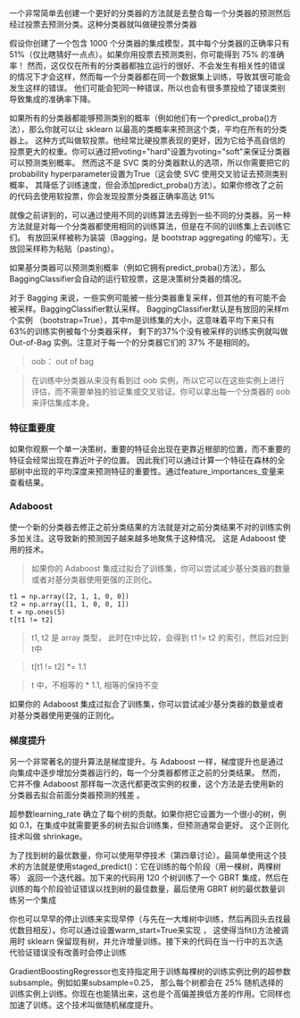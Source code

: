 一个非常简单去创建一个更好的分类器的方法就是去整合每一个分类器的预测然后经过投票去预测分类。这种分类器就叫做硬投票分类器

假设你创建了一个包含 1000 个分类器的集成模型，其中每个分类器的正确率只有 51%（仅比瞎猜好一点点）。如果你用投票去预测类别，你可能得到 75% 的准确率！
然而，这仅仅在所有的分类器都独立运行的很好、不会发生有相关性的错误的情况下才会这样，然而每一个分类器都在同一个数据集上训练，导致其很可能会发生这样的错误。
他们可能会犯同一种错误，所以也会有很多票投给了错误类别导致集成的准确率下降。

如果所有的分类器都能够预测类别的概率（例如他们有一个predict_proba()方法），那么你就可以让 sklearn 以最高的类概率来预测这个类，平均在所有的分类器上。
这种方式叫做软投票。他经常比硬投票表现的更好，因为它给予高自信的投票更大的权重。你可以通过把voting="hard"设置为voting="soft"来保证分类器可以预测类别概率。
然而这不是 SVC 类的分类器默认的选项，所以你需要把它的probability hyperparameter设置为True（这会使 SVC 使用交叉验证去预测类别概率，
其降低了训练速度，但会添加predict_proba()方法）。如果你修改了之前的代码去使用软投票，你会发现投票分类器正确率高达 91%

就像之前讲到的，可以通过使用不同的训练算法去得到一些不同的分类器。另一种方法就是对每一个分类器都使用相同的训练算法，但是在不同的训练集上去训练它们。
有放回采样被称为装袋（Bagging，是 bootstrap aggregating 的缩写）。无放回采样称为粘贴（pasting）。

如果基分类器可以预测类别概率（例如它拥有predict_proba()方法），那么BaggingClassifier会自动的运行软投票，这是决策树分类器的情况。

对于 Bagging 来说，一些实例可能被一些分类器重复采样，但其他的有可能不会被采样。BaggingClassifier默认采样。
BaggingClassifier默认是有放回的采样m个实例 （bootstrap=True），其中m是训练集的大小，这意味着平均下来只有63%的训练实例被每个分类器采样，
剩下的37%个没有被采样的训练实例就叫做 Out-of-Bag 实例。注意对于每一个的分类器它们的 37% 不是相同的。

> oob： out of bag

> 在训练中分类器从来没有看到过 oob 实例，所以它可以在这些实例上进行评估，而不需要单独的验证集或交叉验证。你可以拿出每一个分类器的 oob 来评估集成本身。

### 特征重要度
如果你观察一个单一决策树，重要的特征会出现在更靠近根部的位置，而不重要的特征会经常出现在靠近叶子的位置。
因此我们可以通过计算一个特征在森林的全部树中出现的平均深度来预测特征的重要性。通过feature_importances_变量来查看结果。

### Adaboost
使一个新的分类器去修正之前分类结果的方法就是对之前分类结果不对的训练实例多加关注。这导致新的预测因子越来越多地聚焦于这种情况。
这是 Adaboost 使用的技术。

> 如果你的 Adaboost 集成过拟合了训练集，你可以尝试减少基分类器的数量或者对基分类器使用更强的正则化。

```python3
t1 = np.array([2, 1, 1, 0, 0])
t2 = np.array([1, 1, 0, 0, 1])
t = np.ones(5)
t[t1 != t2]
```
> t1, t2 是 array 类型， 此时在t中比较，会得到 t1 != t2 的索引，然后对应到t中

> t[t1 != t2] *= 1.1

> t 中，不相等的 * 1.1, 相等的保持不变

如果你的 Adaboost 集成过拟合了训练集，你可以尝试减少基分类器的数量或者对基分类器使用更强的正则化。

### 梯度提升
另一个非常著名的提升算法是梯度提升。与 Adaboost 一样，梯度提升也是通过向集成中逐步增加分类器运行的，每一个分类器都修正之前的分类结果。
然而，它并不像 Adaboost 那样每一次迭代都更改实例的权重，这个方法是去使用新的分类器去拟合前面分类器预测的残差 。

超参数learning_rate 确立了每个树的贡献。如果你把它设置为一个很小的树，例如 0.1，在集成中就需要更多的树去拟合训练集，但预测通常会更好。
这个正则化技术叫做 shrinkage。

为了找到树的最优数量，你可以使用早停技术（第四章讨论）。最简单使用这个技术的方法就是使用staged_predict()：它在训练的每个阶段（用一棵树，两棵树等）
返回一个迭代器。加下来的代码用 120 个树训练了一个 GBRT 集成，然后在训练的每个阶段验证错误以找到树的最佳数量，最后使用 GBRT 树的最优数量训练另一个集成

你也可以早早的停止训练来实现早停（与先在一大堆树中训练，然后再回头去找最优数目相反）。你可以通过设置warm_start=True来实现 ，
这使得当fit()方法被调用时 sklearn 保留现有树，并允许增量训练。接下来的代码在当一行中的五次迭代验证错误没有改善时会停止训练

GradientBoostingRegressor也支持指定用于训练每棵树的训练实例比例的超参数subsample。例如如果subsample=0.25，
那么每个树都会在 25% 随机选择的训练实例上训练。你现在也能猜出来，这也是个高偏差换低方差的作用。它同样也加速了训练。这个技术叫做随机梯度提升。






